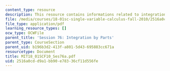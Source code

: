 ```yaml
---
content_type: resource
description: This resource contains informations related to integration by parts.
file: /media/courses/18-01sc-single-variable-calculus-fall-2010/2516a0cdd9a1bb90e78336cf11d556fe_MIT18_01SCF10_Ses76a.pdf
file_type: application/pdf
learning_resource_types: []
ocw_type: OCWFile
parent_title: 'Session 76: Integration by Parts'
parent_type: CourseSection
parent_uid: b196b3d2-413f-a801-5d43-695883cc671a
resourcetype: Document
title: MIT18_01SCF10_Ses76a.pdf
uid: 2516a0cd-d9a1-bb90-e783-36cf11d556fe
---
```

